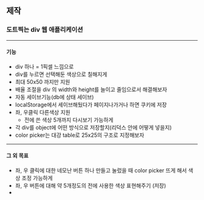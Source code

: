 ## 제작

### 도트찍는 div 웹 애플리케이션

---

#### 기능

- div 하나 = 1픽셀 느낌으로
- div를 누르면 선택해둔 색상으로 칠해지게
- 최대 50x50 까지만 지원
- 배율 조절을 div 의 width와 height를 늘이고 줄임으로서 해결해보자
- 자동 세이브기능(db에 상태 세이브)
- localStorage에서 세이브해뒀다가 페이지나가거나 하면 쿠키에 저장
- 좌, 우클릭 다른색상 지원
  - 전에 쓴 색상 5개까지 다시보기 가능하게
- 각 div를 object에 어떤 방식으로 저장할지(리덕스 안에 어떻게 넣을지)
- color picker는 대강 table로 25x25의 구조로 지정해보자

---

#### 그 외 목표

- 좌, 우 클릭에 대한 네모난 버튼 하나 만들고 눌렀을 때 color picker 뜨게 해서 색상 조정 가능하게
- 좌, 우 버튼에 대해 약 5개정도의 전에 사용한 색상 표현해주기 (저장)
-
